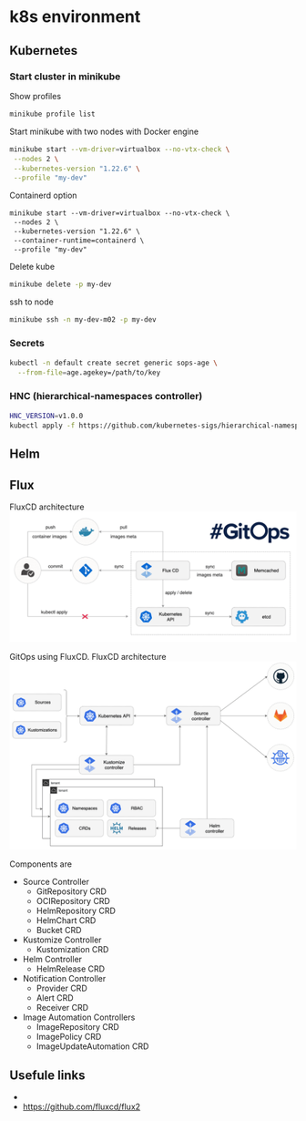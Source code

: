 # k8s environment

## Kubernetes

### Start cluster in minikube

Show profiles
```bash
minikube profile list
```

Start minikube with two nodes with Docker engine
```bash
minikube start --vm-driver=virtualbox --no-vtx-check \
 --nodes 2 \
 --kubernetes-version "1.22.6" \
 --profile "my-dev"
```

Containerd option
```
minikube start --vm-driver=virtualbox --no-vtx-check \
 --nodes 2 \
 --kubernetes-version "1.22.6" \
 --container-runtime=containerd \
 --profile "my-dev"
```

Delete kube
```bash
minikube delete -p my-dev
```

ssh to node
```bash
minikube ssh -n my-dev-m02 -p my-dev
```

### Secrets

```bash
kubectl -n default create secret generic sops-age \
  --from-file=age.agekey=/path/to/key
```

### HNC (hierarchical-namespaces controller)

```bash
HNC_VERSION=v1.0.0
kubectl apply -f https://github.com/kubernetes-sigs/hierarchical-namespaces/releases/download/${HNC_VERSION}/default.yaml
```

## Helm


## Flux

FluxCD architecture
![image](.docs/flux-cd-diagram.png)


GitOps using FluxCD. FluxCD architecture
![image](.docs/gitops-toolkit.png)

Components are

* Source Controller
  * GitRepository CRD
  * OCIRepository CRD
  * HelmRepository CRD
  * HelmChart CRD
  * Bucket CRD
* Kustomize Controller
  * Kustomization CRD
* Helm Controller
  * HelmRelease CRD
* Notification Controller
  * Provider CRD
  * Alert CRD
  * Receiver CRD
* Image Automation Controllers
  * ImageRepository CRD
  * ImagePolicy CRD
  * ImageUpdateAutomation CRD


## Usefule links
* 
* https://github.com/fluxcd/flux2
